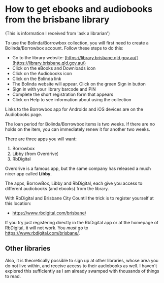 ﻿# How to get ebooks and audiobooks from the brisbane library

(This is information I received from 'ask a librarian')

To use the Bolinda/Borrowbox collection, you will first need to create a Bolinda/Borrowbox account. Follow these steps to do this:

 * Go to the library website: [https://library.brisbane.qld.gov.au/](https://library.brisbane.qld.gov.au/)
 * Click on the eBooks and Downloads icon
 * Click on the Audiobooks icon
 * Click on the Bolinda link
 * The Bolinda website will appear. Click on the green Sign in button
 * Sign in with your library barcode and PIN
 * Complete the short registration form that appears
 * Click on Help  to see information about using the collection

Links to the Borrowbox app for Androids and iOS devices are on the Audiobooks page.

The loan period for Bolinda/Borrowbox items is two weeks. If there are no holds on the item, you can immediately renew it for another two weeks.

There are three apps you will want:

1. Borrowbox
2. Libby (from Overdrive)
3. RbDigital

Overdrive is a famous app, but the same company has released a much nicer app called **Libby**.

The apps, BorrowBox, Libby and RbDigital, each give you access to different audiobooks (and ebooks) from the library.

With RbDigital and Brisbane City Countil the trick is to register yourself at this location:

* <https://www.rbdigital.com/brisbane/>

If you try just registering directly in the RbDigital app or at the homepage of RbDigital, it will not work. You *must* go to <https://www.rbdigital.com/brisbane/>.

## Other libraries

Also, it is theoretically possible to sign up at other libraries, whose area you do not live within, and receive access to their audiobooks as well. I haven't explored this sufficiently as I am already swamped with thousands of things to read.